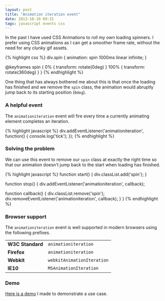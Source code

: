 ```yaml
---
layout: post
title: "Animation iteration event"
date: 2013-10-10 09:31
tags: javascript events css
---
```


In the past I have used CSS Animations to roll my own loading spinners. I prefer using CSS animations as I can get a smoother frame rate, without the need for any clunky gif assets.

{% highlight css %}
div.spin {
  animation: spin 1000ms linear infinite;
}

@keyframes spin {
  0% { transform: rotate(0deg) }
  100% { transform: rotate(360deg) }
}
{% endhighlight %}

One thing that has always bothered me about this is that once the loading has finished and we remove the `spin` class, the animation would abruptly jump back to its starting position (`0deg`).

### A helpful event

The `animationiteration` event will fire every time a currently animating element completes an iteration.

{% highlight javascript %}
div.addEventListener('animationiteration', function() {
  console.log('tick');
});
{% endhighlight %}

### Solving the problem

We can use this event to remove our `spin` class at exactly the right time so that our animation doesn't jump back to the start when loading has finished.

{% highlight javascript %}
function start() {
  div.classList.add('spin');
}

function stop() {
  div.addEventListener('animationiteration', callback);

  function callback() {
    div.classList.remove('spin');
    div.removeEventListener('animationiteration', callback);
  }
}
{% endhighlight %}

### Browser support

The `animationiteration` event is well supported in modern browsers using the following prefixes.

| | |
|--------------|----------------------|
| **W3C Standard** | `animationiteration` |
| **Firefox** | `animationiteration` |
| **Webkit** | `webkitAnimationIteration` |
| **IE10** | `MSAnimationIteration` |

### Demo

[Here is a demo](http://jsbin.com/AwoYuxE/2) I made to demonstrate a use case.
